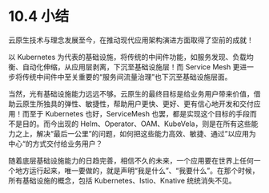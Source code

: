 # 10.4 小结

云原生技术与理念发展至今，在推动现代应用架构演进方面取得了空前的成就！

以 Kubernetes 为代表的基础设施，将传统的中间件功能，如服务发现、负载均衡、自动化伸缩，从应用层剥离，下沉至基础设施层！而 Service Mesh 更进一步将传统中间件中至关重要的“服务间流量治理”也下沉至基础设施层面。

当然，光有基础设施能力远远不够。云原生的最终目标是给业务用户带来价值，借助云原生所独具的弹性、敏捷性，帮助用户更快、更好、更有信心地开发和交付应用！而至于 Kubernetes 也好，ServiceMesh 也罢，都是实现这个目标的手段而不是目的。而今出现的 Helm、Operator、OAM、KubeVela，则是在所有这些能力之上，解决“最后一公里”的问题，如何把这些能力高效、敏捷、通过”以应用为中心“的方式交付给业务用户？

随着底层基础设施能力的日趋完善，相信不久的未来，一个应用要在世界上任何一个地方运行起来，唯一要做的，就是声明“我是什么”、“我要什么”。在那个时候，所有基础设施的概念，包括 Kubernetes、Istio、Knative 统统消失不见。

